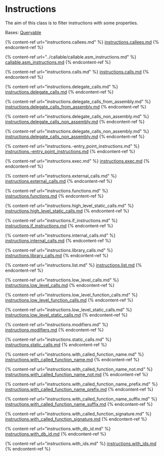 # Instructions

The aim of this class is to filter instructions with some properties.

Bases: [Queryable](../queryable/)

{% content-ref url="instructions.callees.md" %}
[instructions.callees.md](instructions.callees.md)
{% endcontent-ref %}

{% content-ref url="../callable/callable.asm_instructions.md" %}
[callable.asm\_instructions.md](../callable/callable.asm\_instructions.md)
{% endcontent-ref %}

{% content-ref url="instructions.calls.md" %}
[instructions.calls.md](instructions.calls.md)
{% endcontent-ref %}

{% content-ref url="instructions.delegate_calls.md" %}
[instructions.delegate\_calls.md](instructions.delegate\_calls.md)
{% endcontent-ref %}

{% content-ref url="instructions.delegate_calls_from_assembly.md" %}
[instructions.delegate\_calls\_from\_assembly.md](instructions.delegate\_calls\_from\_assembly.md)
{% endcontent-ref %}

{% content-ref url="instructions.delegate_calls_non_assembly.md" %}
[instructions.delegate\_calls\_non\_assembly.md](instructions.delegate\_calls\_non\_assembly.md)
{% endcontent-ref %}

{% content-ref url="instructions.delegate_calls_non_assembly.md" %}
[instructions.delegate\_calls\_non\_assembly.md](instructions.delegate\_calls\_non\_assembly.md)
{% endcontent-ref %}

{% content-ref url="instructions.-entry_point_instructions.md" %}
[instructions.-entry\_point\_instructions.md](instructions.-entry\_point\_instructions.md)
{% endcontent-ref %}

{% content-ref url="instructions.exec.md" %}
[instructions.exec.md](instructions.exec.md)
{% endcontent-ref %}

{% content-ref url="instructions.external_calls.md" %}
[instructions.external\_calls.md](instructions.external\_calls.md)
{% endcontent-ref %}

{% content-ref url="instructions.functions.md" %}
[instructions.functions.md](instructions.functions.md)
{% endcontent-ref %}

{% content-ref url="instructions.high_level_static_calls.md" %}
[instructions.high\_level\_static\_calls.md](instructions.high\_level\_static\_calls.md)
{% endcontent-ref %}

{% content-ref url="instructions.if_instructions.md" %}
[instructions.if\_instructions.md](instructions.if\_instructions.md)
{% endcontent-ref %}

{% content-ref url="instructions.internal_calls.md" %}
[instructions.internal\_calls.md](instructions.internal\_calls.md)
{% endcontent-ref %}

{% content-ref url="instructions.library_calls.md" %}
[instructions.library\_calls.md](instructions.library\_calls.md)
{% endcontent-ref %}

{% content-ref url="instructions.list.md" %}
[instructions.list.md](instructions.list.md)
{% endcontent-ref %}

{% content-ref url="instructions.low_level_calls.md" %}
[instructions.low\_level\_calls.md](instructions.low\_level\_calls.md)
{% endcontent-ref %}

{% content-ref url="instructions.low_level_function_calls.md" %}
[instructions.low\_level\_function\_calls.md](instructions.low\_level\_function\_calls.md)
{% endcontent-ref %}

{% content-ref url="instructions.low_level_static_calls.md" %}
[instructions.low\_level\_static\_calls.md](instructions.low\_level\_static\_calls.md)
{% endcontent-ref %}

{% content-ref url="instructions.modifiers.md" %}
[instructions.modifiers.md](instructions.modifiers.md)
{% endcontent-ref %}

{% content-ref url="instructions.static_calls.md" %}
[instructions.static\_calls.md](instructions.static\_calls.md)
{% endcontent-ref %}

{% content-ref url="instructions.with_called_function_name.md" %}
[instructions.with\_called\_function\_name.md](instructions.with\_called\_function\_name.md)
{% endcontent-ref %}

{% content-ref url="instructions.with_called_function_name_not.md" %}
[instructions.with\_called\_function\_name\_not.md](instructions.with\_called\_function\_name\_not.md)
{% endcontent-ref %}

{% content-ref url="instructions.with_called_function_name_prefix.md" %}
[instructions.with\_called\_function\_name\_prefix.md](instructions.with\_called\_function\_name\_prefix.md)
{% endcontent-ref %}

{% content-ref url="instructions.with_called_function_name_suffix.md" %}
[instructions.with\_called\_function\_name\_suffix.md](instructions.with\_called\_function\_name\_suffix.md)
{% endcontent-ref %}

{% content-ref url="instructions.with_called_function_signature.md" %}
[instructions.with\_called\_function\_signature.md](instructions.with\_called\_function\_signature.md)
{% endcontent-ref %}

{% content-ref url="instructions.with_db_id.md" %}
[instructions.with\_db\_id.md](instructions.with\_db\_id.md)
{% endcontent-ref %}

{% content-ref url="instructions.with_ids.md" %}
[instructions.with\_ids.md](instructions.with\_ids.md)
{% endcontent-ref %}
